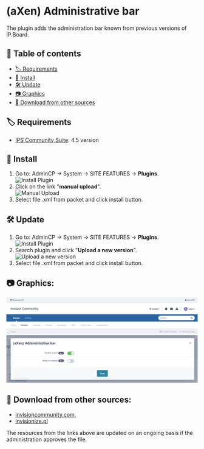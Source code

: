 # (aXen) Administrative bar
The plugin adds the administration bar known from previous versions of IP.Board.

## 📖 Table of contents
- [🏷️ Requirements](#requirements)
- [🧰 Install](#install)
- [🛠️ Update](#update)
- [📷 Graphics](#graphics)
- [🔌 Download from other sources](#download)

<a name="requirements"></a>
## 🏷️ Requirements
- <a href="https://invisioncommunity.com/">IPS Community Suite</a>: 4.5 version

<a name="install"></a>
## 🧰 Install
<ol>
  <li>
    Go to: AdminCP -> System -> SITE FEATURES -> <b>Plugins</b>.<br />
    <img src="https://axendev.net/github/plugins/admincp_select.png" alt="Install Plugin" />
  </li>
  <li>
    Click on the link "<b>manual upload</b>".<br />
    <img src="https://axendev.net/github/plugins/manual_upload.png" alt="Manual Upload" />
  </li>
  <li>Select file .xml from packet and click install button.</li>
</ol>

<a name="update"></a>
## 🛠️ Update
<ol>
  <li>
    Go to: AdminCP -> System -> SITE FEATURES -> <b>Plugins</b>.<br />
    <img src="https://axendev.net/github/plugins/admincp_select.png" alt="Install Plugin" />
  </li>
  <li>
    Search plugin and click "<b>Upload a new version</b>".<br />
    <img src="https://axendev.net/github/plugins/new_version_upload.png" alt="Upload a new version" />
  </li>
  <li>Select file .xml from packet and click install button.</li>
</ol>

<a name="graphics"></a>
## 📷 Graphics:
<img src="https://github.com/aXenDeveloper/ips-administrative-bar/blob/master/1.png?raw=true" alt="1" />
<img src="https://github.com/aXenDeveloper/ips-administrative-bar/blob/master/2.png?raw=true" alt="2" />

<a name="download"></a>
## 🔌 Download from other sources:
- [invisioncommunity.com](https://invisioncommunity.com/files/file/9497-axen-administrative-bar/),
- [invisionize.pl](https://forum.invisionize.pl/files/file/793-axen-administrative-bar/)
<p style="font-color: red">The resources from the links above are updated on an ongoing basis if the administration approves the file.</p>
